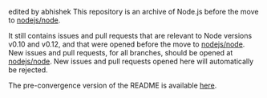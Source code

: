 edited by abhishek
This repository is an archive of Node.js before the move to [nodejs/node](https://github.com/nodejs/node).

It still contains issues and pull requests that are relevant to Node versions v0.10 and v0.12, and that were opened before the move to [nodejs/node](https://github.com/nodejs/node).
New issues and pull requests, for all branches, should be opened at [nodejs/node](https://github.com/nodejs/node). 
New issues and pull requests opened here will automatically be rejected.

The pre-convergence version of the README is available [here](https://github.com/nodejs/node-v0.x-archive/blob/master/README-pre-convergence.md). 
